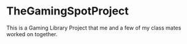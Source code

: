 # TheGamingSpotProject
This is a Gaming Library Project that me and a few of my class mates worked on together.
